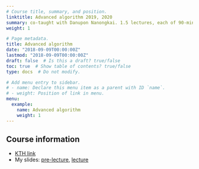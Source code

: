 ```yaml
---
# Course title, summary, and position.
linktitle: Advanced algorithm 2019, 2020
summary: co-taught with Danupon Nanongkai. 1.5 lectures, each of 90-minutes duration.
weight: 1

# Page metadata.
title: Advanced algorithm
date: "2018-09-09T00:00:00Z"
lastmod: "2018-09-09T00:00:00Z"
draft: false  # Is this a draft? true/false
toc: true  # Show table of contents? true/false
type: docs  # Do not modify.

# Add menu entry to sidebar.
# - name: Declare this menu item as a parent with ID `name`.
# - weight: Position of link in menu.
menu:
  example:
    name: Advanced algorithm
    weight: 1
---
```


## Course information

* [KTH link](https://www.kth.se/student/kurser/kurs/DD2440?l=en)
* My slides: [pre-lecture](https://drive.google.com/file/d/1HgJ-uqnAbpHFyEMhDEuQXY_o72Kw9ksi/view?usp=sharing), [lecture](https://drive.google.com/file/d/13wLVlqT_fU6Gvunq8On7UulbypKVxaao/view?usp=sharing)